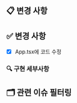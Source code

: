 <!-- 간단한 PR task에 대한 설명 -->
## 📋 변경 사항

<!-- 상세 task 변경사항 체크리스트로 기술 -->
## ✅ 변경 사항
- [x] App.tsx에 코드 수정

<!-- PR에서 중점적으로 봐야할 구현 세부사항 공유 (없으면 삭제) -->
### 🔍 구현 세부사항

<!-- 이슈 필터링을 위한 url, 이슈에 관한 PR이 아니면 삭제해도 무방 -->
## 🗂️ 관련 이슈 필터링
